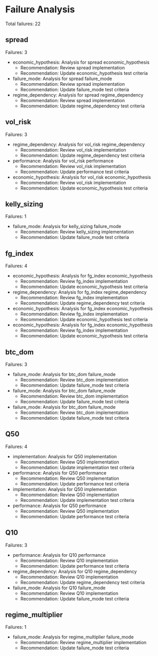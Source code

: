 # Failure Analysis

Total failures: 22

## spread
Failures: 3
- economic_hypothesis: Analysis for spread economic_hypothesis
  - Recommendation: Review spread implementation
  - Recommendation: Update economic_hypothesis test criteria
- failure_mode: Analysis for spread failure_mode
  - Recommendation: Review spread implementation
  - Recommendation: Update failure_mode test criteria
- regime_dependency: Analysis for spread regime_dependency
  - Recommendation: Review spread implementation
  - Recommendation: Update regime_dependency test criteria

## vol_risk
Failures: 3
- regime_dependency: Analysis for vol_risk regime_dependency
  - Recommendation: Review vol_risk implementation
  - Recommendation: Update regime_dependency test criteria
- performance: Analysis for vol_risk performance
  - Recommendation: Review vol_risk implementation
  - Recommendation: Update performance test criteria
- economic_hypothesis: Analysis for vol_risk economic_hypothesis
  - Recommendation: Review vol_risk implementation
  - Recommendation: Update economic_hypothesis test criteria

## kelly_sizing
Failures: 1
- failure_mode: Analysis for kelly_sizing failure_mode
  - Recommendation: Review kelly_sizing implementation
  - Recommendation: Update failure_mode test criteria

## fg_index
Failures: 4
- economic_hypothesis: Analysis for fg_index economic_hypothesis
  - Recommendation: Review fg_index implementation
  - Recommendation: Update economic_hypothesis test criteria
- regime_dependency: Analysis for fg_index regime_dependency
  - Recommendation: Review fg_index implementation
  - Recommendation: Update regime_dependency test criteria
- economic_hypothesis: Analysis for fg_index economic_hypothesis
  - Recommendation: Review fg_index implementation
  - Recommendation: Update economic_hypothesis test criteria
- economic_hypothesis: Analysis for fg_index economic_hypothesis
  - Recommendation: Review fg_index implementation
  - Recommendation: Update economic_hypothesis test criteria

## btc_dom
Failures: 3
- failure_mode: Analysis for btc_dom failure_mode
  - Recommendation: Review btc_dom implementation
  - Recommendation: Update failure_mode test criteria
- failure_mode: Analysis for btc_dom failure_mode
  - Recommendation: Review btc_dom implementation
  - Recommendation: Update failure_mode test criteria
- failure_mode: Analysis for btc_dom failure_mode
  - Recommendation: Review btc_dom implementation
  - Recommendation: Update failure_mode test criteria

## Q50
Failures: 4
- implementation: Analysis for Q50 implementation
  - Recommendation: Review Q50 implementation
  - Recommendation: Update implementation test criteria
- performance: Analysis for Q50 performance
  - Recommendation: Review Q50 implementation
  - Recommendation: Update performance test criteria
- implementation: Analysis for Q50 implementation
  - Recommendation: Review Q50 implementation
  - Recommendation: Update implementation test criteria
- performance: Analysis for Q50 performance
  - Recommendation: Review Q50 implementation
  - Recommendation: Update performance test criteria

## Q10
Failures: 3
- performance: Analysis for Q10 performance
  - Recommendation: Review Q10 implementation
  - Recommendation: Update performance test criteria
- regime_dependency: Analysis for Q10 regime_dependency
  - Recommendation: Review Q10 implementation
  - Recommendation: Update regime_dependency test criteria
- failure_mode: Analysis for Q10 failure_mode
  - Recommendation: Review Q10 implementation
  - Recommendation: Update failure_mode test criteria

## regime_multiplier
Failures: 1
- failure_mode: Analysis for regime_multiplier failure_mode
  - Recommendation: Review regime_multiplier implementation
  - Recommendation: Update failure_mode test criteria
